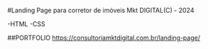 #Landing Page para corretor de imóveis Mkt DIGITAL(C) - 2024

-HTML
-CSS

##PORTFOLIO  https://consultoriamktdigital.com.br/landing-page/
